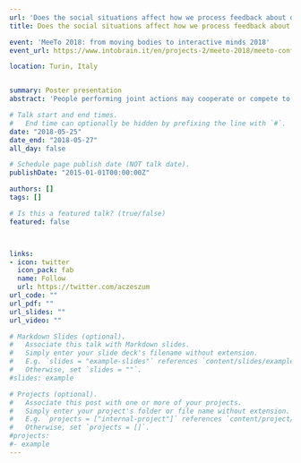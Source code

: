 ```yaml
---
url: 'Does the social situations affect how we process feedback about our actions?10'
title: Does the social situations affect how we process feedback about our actions?

event: 'MeeTo 2018: from moving bodies to interactive minds 2018'
event_url: https://www.intobrain.it/en/projects-2/meeto-2018/meeto-conference/

location: Turin, Italy


summary: Poster presentation
abstract: 'People performing joint actions may cooperate or compete to achieve their joint or individual goals. In the present study, we investigated the neural processes underpinning error and monetary rewards processing in such situations using EEG. We analyzed event-related potentials (ERPs) triggered by feedback about individual and joint actions in cooperative and competitive situations. Twenty pairs (N=40) of participants performed a joint four-alternative forced choice (4AFC) visual task either cooperatively or competitively (factor social situation). At the end of each trial, participants received visual performance feedback and monetary rewards. Specifically, the feedback included individual and joint errors.  Furthermore, the resulting positive, negative or neutral monetary rewards were dependent on the social situation. A threshold free cluster analysis of EEG data revealed two significant clusters. We found that there is a main effect of the valence of the outcome from 209 to 246 milliseconds after the feedback presentation (median p value: p = .0004, minimum p value: p = .0002) at midline frontal electrodes. This cluster (FRN) was more negative for losses than wins in both social situations. Moreover, we found that there is a main effect of the social situation from 105 to 148 milliseconds after the feedback presentation (median p value: p = .0004, minimum p value: p = .0002) at centro-temporal (left) electrodes. This cluster was more positive for the competitive than for the cooperative situation. In sum, our results replicate previous studies about FRN and extend them by comparing neurophysiological responses to positive and negative outcomes in a competitive situation, which simultaneously engage two participants. Moreover, our results show that human first process the information about the social situation and then evaluate the outcome.'

# Talk start and end times.
#   End time can optionally be hidden by prefixing the line with `#`.
date: "2018-05-25"
date_end: "2018-05-27"
all_day: false

# Schedule page publish date (NOT talk date).
publishDate: "2015-01-01T00:00:00Z"

authors: []
tags: []

# Is this a featured talk? (true/false)
featured: false



links:
- icon: twitter
  icon_pack: fab
  name: Follow
  url: https://twitter.com/aczeszum
url_code: ""
url_pdf: ""
url_slides: ""
url_video: ""

# Markdown Slides (optional).
#   Associate this talk with Markdown slides.
#   Simply enter your slide deck's filename without extension.
#   E.g. `slides = "example-slides"` references `content/slides/example-slides.md`.
#   Otherwise, set `slides = ""`.
#slides: example

# Projects (optional).
#   Associate this post with one or more of your projects.
#   Simply enter your project's folder or file name without extension.
#   E.g. `projects = ["internal-project"]` references `content/project/deep-learning/index.md`.
#   Otherwise, set `projects = []`.
#projects:
#- example
---
```


